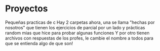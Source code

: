 # Proyectos
Pequeñas practicas de c
Hay 2 carpetas ahora, una se llama "hechas por nosotros" que tienen los ejercicios de parcial por un lado y prácticas random mias que hice para probar algunas funciones
Y por otro tienen archivos con respuestas de los profes, le cambie el nombre a todos para que se entienda algo de que son!
